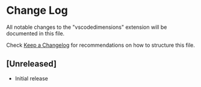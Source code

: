 # Change Log

All notable changes to the "vscodedimensions" extension will be documented in this file.

Check [Keep a Changelog](http://keepachangelog.com/) for recommendations on how to structure this file.

## [Unreleased]

- Initial release